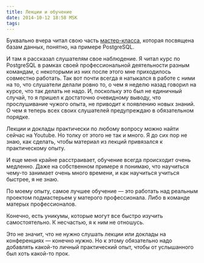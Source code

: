 ```yaml
---
title: Лекции и обучение
date: 2014-10-12 18:58 MSK
tags:
---
```


Буквально вчера читал свою часть [мастер-класса](http://brainwashing.pro/rails), которая посвящена базам данных,
понятно, на примере PostgreSQL.

И там я рассказал слушателям свое наблюдение. Я читал курс по PostgreSQL в рамках своей профессиональной деятельности
разным командам, с некоторыми из них после этого мне приходилось совместно работать. Так вот почти всегда я натыкался в
работе с ними на то, что слушатели делали ровно то, о чем я неделю назад говорил на курсе, что так делать не надо. И,
поскольку это был не единичный случай, то я пришел к достаточно очевидному выводу, что прослушивание чужого опыта, не
приводит к появлению новых знаний. О чем я теперь всех своих слушателей предупреждаю в обязательном порядке.

Лекции и доклады практически по любому вопросу можно найти сейчас на Youtube. Но толку от этого не так и много. Я до сих
пор не знаю, как сделать, чтобы материал из лекций привязался к практическому опыту.

И еще меня крайне расстраивает, обучение всегда происходит очень медленно. Даже на собственном примере я
понимаю, что научиться чему-то занимает очень много времени, и как научиться учиться быстрее, я не знаю.

По моему опыту, самое лучшее обучение — это работать над реальным проектом подмастерьем у матерого профессионала.
Либо в команде матерых профессионалов.

Конечно, есть уникумы, которые могут все быстро изучить самостоятельно. К несчастью, я к ним не отношусь.

Это не значит, что не нужно слушать лекции или доклады на конференциях — конечно нужно. Но к этому обязательно надо
добавлять какой-то личный практический опыт, чтобы от услышанного был хоть какой-то прок.
